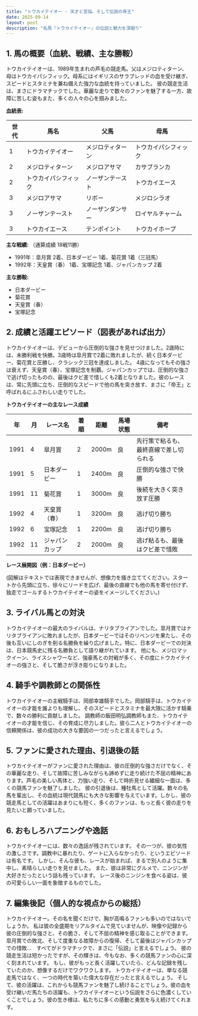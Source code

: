 ```yaml
---
title: "トウカイテイオー - 天才と苦悩、そして伝説の帝王"
date: 2025-09-14
layout: post
description: "名馬『トウカイテイオー』の伝説と魅力を深堀り"
---
```


## 1. 馬の概要（血統、戦績、主な勝鞍）

トウカイテイオーは、1989年生まれの芦毛の競走馬。父はメジロティターン、母はトウカイパシフィック。母系にはイギリスのサラブレッドの血を受け継ぎ、スピードとスタミナを兼ね備えた強力な血統を持っていました。  彼の競走生活は、まさにドラマチックでした。華麗な走りで数々のファンを魅了する一方、故障に苦しむ姿もまた、多くの人々の心を掴みました。

**血統表:**

| 世代 | 馬名          | 父馬          | 母馬          |
|-----|-----------------|-----------------|-----------------|
| 1   | トウカイテイオー | メジロティターン | トウカイパシフィック |
| 2   | メジロティターン | メジロアサマ     | カサブランカ     |
| 2   | トウカイパシフィック | ノーザンテースト | トウカイエース     |
| 3   | メジロアサマ     | リボー           | メジロシラオ     |
| 3   | ノーザンテースト   | ノーザンダンサー   | ロイヤルチャーム   |
| 3   | トウカイエース     | テンポイント      | トウカイホープ     |


**主な戦績:** （通算成績 18戦11勝）

* 1991年：皐月賞 2着、日本ダービー 1着、菊花賞 1着（三冠馬）
* 1992年：天皇賞（春） 1着、宝塚記念 1着、ジャパンカップ 2着


**主な勝鞍:**

* 日本ダービー
* 菊花賞
* 天皇賞（春）
* 宝塚記念


## 2. 成績と活躍エピソード（図表があれば出力）

トウカイテイオーは、デビューから圧倒的な強さを見せつけました。2歳時には、未勝利戦を快勝。3歳時は皐月賞で2着に敗れましたが、続く日本ダービー、菊花賞と圧勝し、クラシック三冠を達成しました。  4歳になってもその強さは衰えず、天皇賞（春）、宝塚記念を制覇。ジャパンカップでは、圧倒的な強さで逃げ切ったものの、最後はクビ差で惜しくも2着となりました。彼のレースは、常に先頭に立ち、圧倒的なスピードで他の馬を突き放す、まさに「帝王」と呼ばれるにふさわしい走りでした。

**トウカイテイオーの主なレース成績**

| 年 | 月 | レース名           | 着順 | 距離 | 馬場状態 | 備考                                   |
|---|----|--------------------|-----|-----|---------|----------------------------------------|
| 1991 | 4 | 皐月賞             | 2   | 2000m| 良       | 先行策で粘るも、最終直線で差し切られる |
| 1991 | 5 | 日本ダービー         | 1   | 2400m| 良       | 圧倒的な強さで快勝                     |
| 1991 | 11| 菊花賞             | 1   | 3000m| 良       | 後続を大きく突き放す圧勝             |
| 1992 | 4 | 天皇賞（春）         | 1   | 3200m| 良       | 逃げ切り勝ち                           |
| 1992 | 6 | 宝塚記念           | 1   | 2200m| 良       | 逃げ切り勝ち                           |
| 1992 | 11| ジャパンカップ       | 2   | 2000m| 良       | 逃げ粘るも、最後はクビ差で惜敗         |


**レース展開図（例：日本ダービー）**

(図解はテキストでは表現できませんが、想像力を掻き立ててください。スタートから先頭に立ち、徐々にリードを広げ、最後の直線でも他の馬を寄せ付けず、独走でゴールするトウカイテイオーの姿をイメージしてください。)


## 3. ライバル馬との対決

トウカイテイオーの最大のライバルは、ナリタブライアンでした。皐月賞ではナリタブライアンに敗れましたが、日本ダービーではそのリベンジを果たし、その後も互いにしのぎを削る名勝負を繰り広げました。特に、日本ダービーでの対決は、日本競馬史に残る名勝負として語り継がれています。  他にも、メジロマックイーン、ライスシャワーなど、強豪馬との対戦が多く、その度にトウカイテイオーの強さと、そして脆さが浮き彫りになりました。

## 4. 騎手や調教師との関係性

トウカイテイオーの主戦騎手は、岡部幸雄騎手でした。岡部騎手は、トウカイテイオーの才能を誰よりも理解し、そのスピードとスタミナを最大限に活かす騎乗で、数々の勝利に貢献しました。  調教師の飯田明弘調教師もまた、トウカイテイオーの才能を信じ、その育成に尽力しました。彼ら二人とトウカイテイオーの信頼関係は、彼の成功の大きな要因の一つだったと言えるでしょう。


## 5. ファンに愛された理由、引退後の話

トウカイテイオーがファンに愛された理由は、彼の圧倒的な強さだけでなく、その華麗な走り、そして故障に苦しみながらも諦めずに走り続けた不屈の精神にあります。芦毛の美しい馬体と、力強い走り、そして時折見せる繊細な一面は、多くの競馬ファンを魅了しました。  彼の引退後は、種牡馬として活躍。数々の名馬を輩出し、その血統は現代競馬にも大きな影響を与えています。しかし、彼の競走馬としての活躍はあまりにも短く、多くのファンは、もっと長く彼の走りを見たいと願っていました。


## 6. おもしろハプニングや逸話

トウカイテイオーには、数々の逸話が残されています。  その一つが、彼の気性の激しさです。調教中に暴れたり、ゲートに入らなかったり、というエピソードは有名です。  しかし、そんな彼も、レースが始まれば、まるで別人のように集中し、素晴らしい走りを見せました。  また、彼は非常にグルメで、ニンジンが大好きだったという話も残っています。  レース後のニンジンを食べる姿は、彼の可愛らしい一面を象徴するものでした。


## 7. 編集後記（個人的な視点からの総括）

トウカイテイオー。その名を聞くだけで、胸が高鳴るファンも多いのではないでしょうか。  私は彼の全盛期をリアルタイムで見ていませんが、映像や記録から彼の圧倒的な強さと、その脆さ、そして不屈の精神を感じ取ることができます。  皐月賞での敗北、そして度重なる故障からの復帰、そして最後はジャパンカップでの惜敗…　すべてがドラマチックで、まさに「伝説」と言えるでしょう。  彼の競走生活は短かったですが、その輝きは、今もなお、多くの競馬ファンの心に深く刻まれています。  もし、彼がもっと長く活躍していたら、どんな記録を残していたのか、想像するだけでワクワクします。  トウカイテイオーは、単なる競走馬ではなく、一つの時代を築いた偉大な存在だったと言えるでしょう。  そして、彼の活躍は、これからも競馬ファンを魅了し続けることでしょう。彼の血を受け継いだ馬たちの活躍も、トウカイテイオーという伝説をさらに色濃くしていくことでしょう。彼の生き様は、私たちに多くの感動と勇気を与え続けてくれます。
